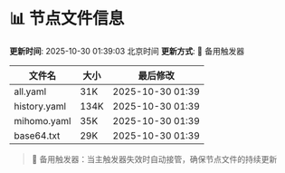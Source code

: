 # 📊 节点文件信息

**更新时间**: 2025-10-30 01:39:03 北京时间
**更新方式**: 🔄 备用触发器

| 文件名 | 大小 | 最后修改 |
|--------|------|----------|
| all.yaml | 31K | 2025-10-30 01:39 |
| history.yaml | 134K | 2025-10-30 01:39 |
| mihomo.yaml | 35K | 2025-10-30 01:39 |
| base64.txt | 29K | 2025-10-30 01:39 |

> 🔄 备用触发器：当主触发器失效时自动接管，确保节点文件的持续更新
